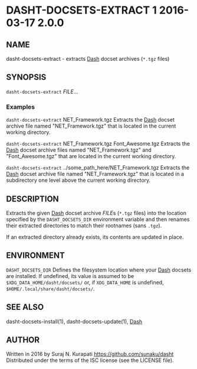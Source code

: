 # DASHT-DOCSETS-EXTRACT 1       2016-03-17                            2.0.0

## NAME

dasht-docsets-extract - extracts [Dash] docset archives (`*.tgz` files)

## SYNOPSIS

`dasht-docsets-extract` *FILE*...

### Examples

`dasht-docsets-extract` NET\_Framework.tgz
  Extracts the [Dash] docset archive file named "NET\_Framework.tgz" that is
  located in the current working directory.

`dasht-docsets-extract` NET\_Framework.tgz Font\_Awesome.tgz
  Extracts the [Dash] docset archive files named "NET\_Framework.tgz" and
  "Font\_Awesome.tgz" that are located in the current working directory.

`dasht-docsets-extract` ../some\_path\_here/NET\_Framework.tgz
  Extracts the [Dash] docset archive file named "NET\_Framework.tgz" that is
  located in a subdirectory one level above the current working directory.

## DESCRIPTION

Extracts the given [Dash] docset archive *FILE*s (`*.tgz` files) into the
location specified by the `DASHT_DOCSETS_DIR` environment variable and then
renames their extracted directories to match their rootnames (sans `.tgz`).

If an extracted directory already exists, its contents are updated in place.

## ENVIRONMENT

`DASHT_DOCSETS_DIR`
  Defines the filesystem location where your [Dash] docsets are installed.
  If undefined, its value is assumed to be `$XDG_DATA_HOME/dasht/docsets/`
  or, if `XDG_DATA_HOME` is undefined, `$HOME/.local/share/dasht/docsets/`.

## SEE ALSO

dasht-docsets-install(1), dasht-docsets-update(1), [Dash]

[Dash]: https://kapeli.com/dash

## AUTHOR

Written in 2016 by Suraj N. Kurapati <https://github.com/sunaku/dasht>
Distributed under the terms of the ISC license (see the LICENSE file).